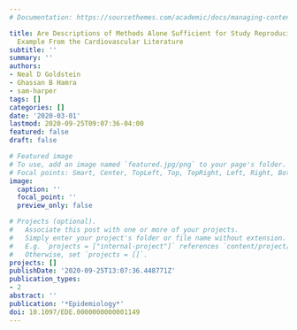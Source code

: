 ```yaml
---
# Documentation: https://sourcethemes.com/academic/docs/managing-content/

title: Are Descriptions of Methods Alone Sufficient for Study Reproducibility? An
  Example From the Cardiovascular Literature
subtitle: ''
summary: ''
authors:
- Neal D Goldstein
- Ghassan B Hamra
- sam-harper
tags: []
categories: []
date: '2020-03-01'
lastmod: 2020-09-25T09:07:36-04:00
featured: false
draft: false

# Featured image
# To use, add an image named `featured.jpg/png` to your page's folder.
# Focal points: Smart, Center, TopLeft, Top, TopRight, Left, Right, BottomLeft, Bottom, BottomRight.
image:
  caption: ''
  focal_point: ''
  preview_only: false

# Projects (optional).
#   Associate this post with one or more of your projects.
#   Simply enter your project's folder or file name without extension.
#   E.g. `projects = ["internal-project"]` references `content/project/deep-learning/index.md`.
#   Otherwise, set `projects = []`.
projects: []
publishDate: '2020-09-25T13:07:36.448771Z'
publication_types:
- 2
abstract: ''
publication: '*Epidemiology*'
doi: 10.1097/EDE.0000000000001149
---
```


